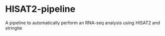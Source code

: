 # HISAT2-pipeline
A pipeline to automatically perform an RNA-seq analysis using HISAT2 and stringtie
